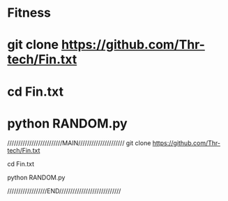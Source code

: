 # Fitness
# git clone https://github.com/Thr-tech/Fin.txt
# cd Fin.txt
# python RANDOM.py
/////////////////////////MAIN/////////////////////
git clone https://github.com/Thr-tech/Fin.txt


cd Fin.txt


python RANDOM.py



//////////////////END////////////////////////////
